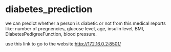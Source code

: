 # diabetes_prediction

we can predict whether a person is diabetic or not from this medical reports like:
number of pregnencies,
glucose level,
age,
insulin level,
BMI,
DiabetesPedigreeFunction,
blood pressure. 

use this link to go to the website:http://172.16.0.2:8501/
